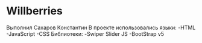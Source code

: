 # Willberries
Выполнил Сахаров Константин
В проекте использовались языки:
-HTML
-JavaScript
-CSS
Библиотеки:
-Swiper Slider JS
-BootStrap v5
